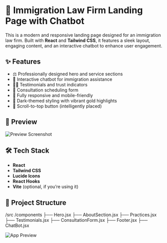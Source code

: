 # 🛂 Immigration Law Firm Landing Page with Chatbot

This is a modern and responsive landing page designed for an immigration law firm. Built with **React** and **Tailwind CSS**, it features a sleek layout, engaging content, and an interactive chatbot to enhance user engagement.

## ✨ Features

- ⚖️ Professionally designed hero and service sections
- 💬 Interactive chatbot for immigration assistance
- 🧑‍⚖️ Testimonials and trust indicators
- 📅 Consultation scheduling form
- 📱 Fully responsive and mobile-friendly
- 🌙 Dark-themed styling with vibrant gold highlights
- 🔼 Scroll-to-top button (intelligently placed)

## 📸 Preview

![Preview Screenshot](./screenshot.png)

## 🛠 Tech Stack

- **React**
- **Tailwind CSS**
- **Lucide Icons**
- **React Hooks**
- **Vite** (optional, if you’re using it)

## 📂 Project Structure
/src
/components
├── Hero.jsx
├── AboutSection.jsx
├── Practices.jsx
├── Testimonials.jsx
├── ConsultationForm.jsx
├── Footer.jsx
├── ChatBot.jsx


![App Preview](https://github.com/user-attachments/assets/3d7c1424-15e0-460e-8e5f-8a7983006e57)
